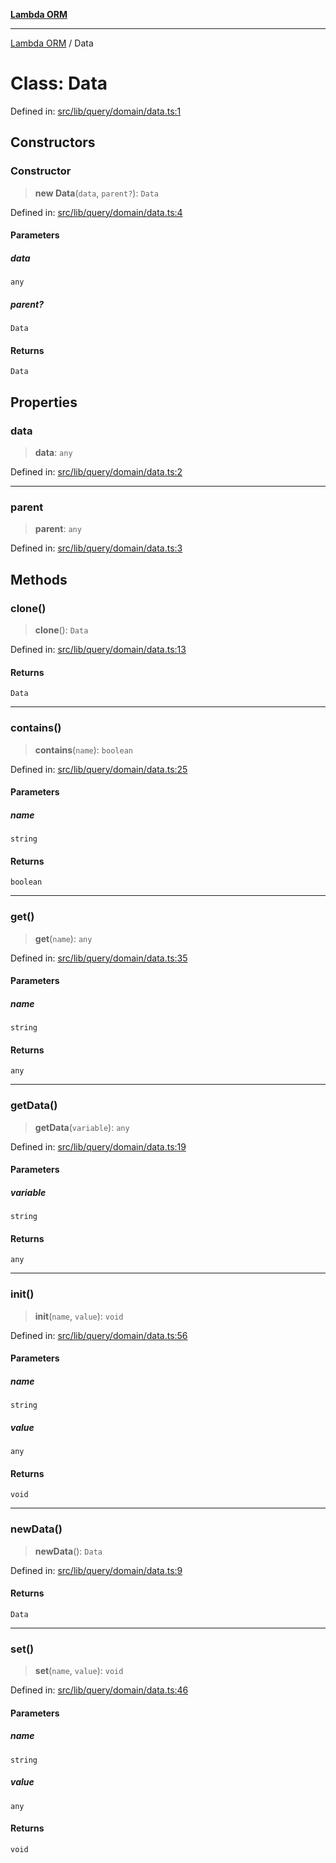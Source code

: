 [**Lambda ORM**](../README.md)

***

[Lambda ORM](../README.md) / Data

# Class: Data

Defined in: [src/lib/query/domain/data.ts:1](https://github.com/lambda-orm/lambdaorm-base/blob/5f10bdc7d0f008296efbcbe89bc2bf1ed03aaaef/src/lib/query/domain/data.ts#L1)

## Constructors

### Constructor

> **new Data**(`data`, `parent?`): `Data`

Defined in: [src/lib/query/domain/data.ts:4](https://github.com/lambda-orm/lambdaorm-base/blob/5f10bdc7d0f008296efbcbe89bc2bf1ed03aaaef/src/lib/query/domain/data.ts#L4)

#### Parameters

##### data

`any`

##### parent?

`Data`

#### Returns

`Data`

## Properties

### data

> **data**: `any`

Defined in: [src/lib/query/domain/data.ts:2](https://github.com/lambda-orm/lambdaorm-base/blob/5f10bdc7d0f008296efbcbe89bc2bf1ed03aaaef/src/lib/query/domain/data.ts#L2)

***

### parent

> **parent**: `any`

Defined in: [src/lib/query/domain/data.ts:3](https://github.com/lambda-orm/lambdaorm-base/blob/5f10bdc7d0f008296efbcbe89bc2bf1ed03aaaef/src/lib/query/domain/data.ts#L3)

## Methods

### clone()

> **clone**(): `Data`

Defined in: [src/lib/query/domain/data.ts:13](https://github.com/lambda-orm/lambdaorm-base/blob/5f10bdc7d0f008296efbcbe89bc2bf1ed03aaaef/src/lib/query/domain/data.ts#L13)

#### Returns

`Data`

***

### contains()

> **contains**(`name`): `boolean`

Defined in: [src/lib/query/domain/data.ts:25](https://github.com/lambda-orm/lambdaorm-base/blob/5f10bdc7d0f008296efbcbe89bc2bf1ed03aaaef/src/lib/query/domain/data.ts#L25)

#### Parameters

##### name

`string`

#### Returns

`boolean`

***

### get()

> **get**(`name`): `any`

Defined in: [src/lib/query/domain/data.ts:35](https://github.com/lambda-orm/lambdaorm-base/blob/5f10bdc7d0f008296efbcbe89bc2bf1ed03aaaef/src/lib/query/domain/data.ts#L35)

#### Parameters

##### name

`string`

#### Returns

`any`

***

### getData()

> **getData**(`variable`): `any`

Defined in: [src/lib/query/domain/data.ts:19](https://github.com/lambda-orm/lambdaorm-base/blob/5f10bdc7d0f008296efbcbe89bc2bf1ed03aaaef/src/lib/query/domain/data.ts#L19)

#### Parameters

##### variable

`string`

#### Returns

`any`

***

### init()

> **init**(`name`, `value`): `void`

Defined in: [src/lib/query/domain/data.ts:56](https://github.com/lambda-orm/lambdaorm-base/blob/5f10bdc7d0f008296efbcbe89bc2bf1ed03aaaef/src/lib/query/domain/data.ts#L56)

#### Parameters

##### name

`string`

##### value

`any`

#### Returns

`void`

***

### newData()

> **newData**(): `Data`

Defined in: [src/lib/query/domain/data.ts:9](https://github.com/lambda-orm/lambdaorm-base/blob/5f10bdc7d0f008296efbcbe89bc2bf1ed03aaaef/src/lib/query/domain/data.ts#L9)

#### Returns

`Data`

***

### set()

> **set**(`name`, `value`): `void`

Defined in: [src/lib/query/domain/data.ts:46](https://github.com/lambda-orm/lambdaorm-base/blob/5f10bdc7d0f008296efbcbe89bc2bf1ed03aaaef/src/lib/query/domain/data.ts#L46)

#### Parameters

##### name

`string`

##### value

`any`

#### Returns

`void`
